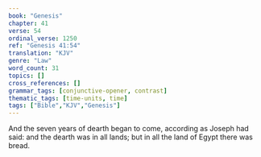 ```yaml
---
book: "Genesis"
chapter: 41
verse: 54
ordinal_verse: 1250
ref: "Genesis 41:54"
translation: "KJV"
genre: "Law"
word_count: 31
topics: []
cross_references: []
grammar_tags: [conjunctive-opener, contrast]
thematic_tags: [time-units, time]
tags: ["Bible","KJV","Genesis"]
---
```

And the seven years of dearth began to come, according as Joseph had said: and the dearth was in all lands; but in all the land of Egypt there was bread.
